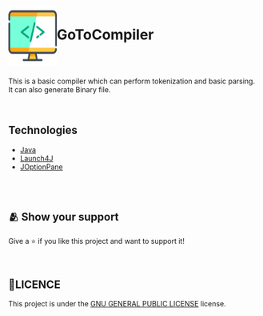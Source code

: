 <img align="left" width="97" height="116" src="Resources/compiler-logo.png" /> 


# GoToCompiler


<br/>
<br/>

This is a basic compiler which can perform tokenization and basic parsing. It can also generate Binary file.

<br/>

## Technologies

* [Java](#)
* [Launch4J](#)
* [JOptionPane](#)

<br/>

<!--
## Contributors

* [Ishu Raj](https://github.com/RajIshu)
* [Isha Sharma](https://github.com/ishyyyy)
* [Jayendra Vardhan Singh](https://github.com/jayendra-587)
* [Gourav](#)

-->

<br/>

## :people_hugging: Show your support
Give a ⭐️ if you like this project and want to support it!

<br/>

## 📝LICENCE
This project is under the [GNU GENERAL PUBLIC LICENSE](./LICENSE) license.
